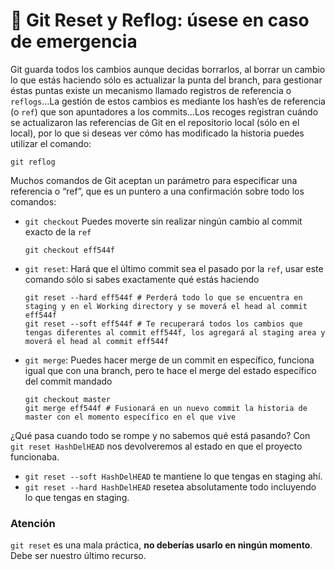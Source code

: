 # 💾 Git Reset y Reflog: úsese en caso de emergencia

Git guarda todos los cambios aunque decidas borrarlos, al borrar un cambio lo que estás haciendo sólo es actualizar la punta del branch, para gestionar éstas puntas existe un mecanismo llamado registros de referencia o `reflogs`…La gestión de estos cambios es mediante los hash’es de referencia (o `ref`) que son apuntadores a los commits…Los recoges registran cuándo se actualizaron las referencias de Git en el repositorio local (sólo en el local), por lo que si deseas ver cómo has modificado la historia puedes utilizar el comando:

```
git reflog
```

Muchos comandos de Git aceptan un parámetro para especificar una referencia o “ref”, que es un puntero a una confirmación sobre todo los comandos:

*   `git checkout` Puedes moverte sin realizar ningún cambio al commit exacto de la `ref`

    ```
    git checkout eff544f
    ```
*   `git reset`: Hará que el último commit sea el pasado por la `ref`, usar este comando sólo si sabes exactamente qué estás haciendo

    ```
    git reset --hard eff544f # Perderá todo lo que se encuentra en staging y en el Working directory y se moverá el head al commit eff544f
    git reset --soft eff544f # Te recuperará todos los cambios que tengas diferentes al commit eff544f, los agregará al staging area y moverá el head al commit eff544f
    ```
*   `git merge`: Puedes hacer merge de un commit en específico, funciona igual que con una branch, pero te hace el merge del estado específico del commit mandado

    ```
    git checkout master
    git merge eff544f # Fusionará en un nuevo commit la historia de master con el momento específico en el que vive
    ```

¿Qué pasa cuando todo se rompe y no sabemos qué está pasando? Con `git reset HashDelHEAD` nos devolveremos al estado en que el proyecto funcionaba.

* `git reset --soft HashDelHEAD` te mantiene lo que tengas en staging ahí.
* `git reset --hard HashDelHEAD` resetea absolutamente todo incluyendo lo que tengas en staging.

### Atención

`git reset` es una mala práctica, **no deberías usarlo en ningún momento**. Debe ser nuestro último recurso.
